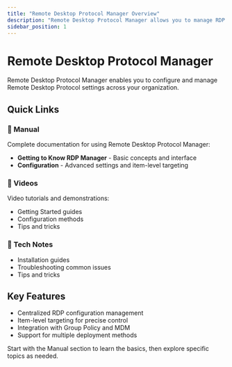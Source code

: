 ```yaml
---
title: "Remote Desktop Protocol Manager Overview"
description: "Remote Desktop Protocol Manager allows you to manage RDP settings and configurations"
sidebar_position: 1
---
```


# Remote Desktop Protocol Manager

Remote Desktop Protocol Manager enables you to configure and manage Remote Desktop Protocol settings across your organization.

## Quick Links

### 📖 Manual
Complete documentation for using Remote Desktop Protocol Manager:
- **Getting to Know RDP Manager** - Basic concepts and interface
- **Configuration** - Advanced settings and item-level targeting

### 🎥 Videos
Video tutorials and demonstrations:
- Getting Started guides
- Configuration methods
- Tips and tricks

### 🔧 Tech Notes
- Installation guides
- Troubleshooting common issues
- Tips and tricks

## Key Features

- Centralized RDP configuration management
- Item-level targeting for precise control
- Integration with Group Policy and MDM
- Support for multiple deployment methods

Start with the Manual section to learn the basics, then explore specific topics as needed.
